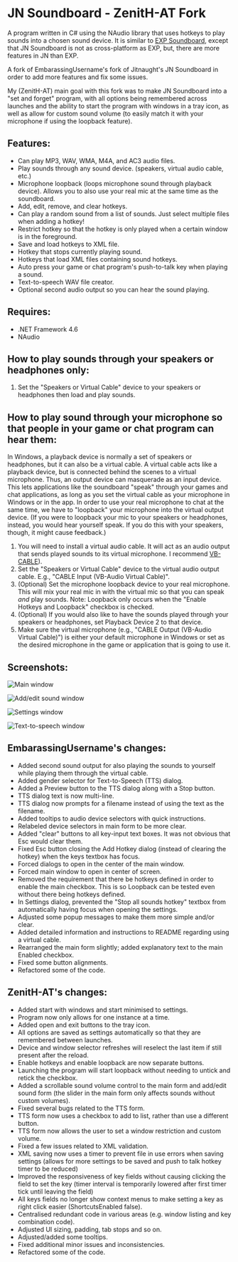 # JN Soundboard - ZenitH-AT Fork
A program written in C# using the NAudio library that uses hotkeys to play sounds into a chosen sound device. It is similar to [EXP Soundboard](https://sourceforge.net/projects/expsoundboard/), except that JN Soundboard is not as cross-platform as EXP, but, there are more features in JN than EXP.

A fork of EmbarassingUsername's fork of Jitnaught's JN Soundboard in order to add more features and fix some issues.

My (ZenitH-AT) main goal with this fork was to make JN Soundboard into a "set and forget" program, with all options being remembered across launches and the ability to start the program with windows in a tray icon, as well as allow for custom sound volume (to easily match it with your microphone if using the loopback feature).

## Features:
* Can play MP3, WAV, WMA, M4A, and AC3 audio files.
* Play sounds through any sound device. (speakers, virtual audio cable, etc.)
* Microphone loopback (loops microphone sound through playback device). Allows you to also use your real mic at the same time as the soundboard.
* Add, edit, remove, and clear hotkeys.
* Can play a random sound from a list of sounds. Just select multiple files when adding a hotkey!
* Restrict hotkey so that the hotkey is only played when a certain window is in the foreground.
* Save and load hotkeys to XML file.
* Hotkey that stops currently playing sound.
* Hotkeys that load XML files containing sound hotkeys.
* Auto press your game or chat program's push-to-talk key when playing a sound.
* Text-to-speech WAV file creator.
* Optional second audio output so you can hear the sound playing.

## Requires:
* .NET Framework 4.6
* NAudio

## How to play sounds through your speakers or headphones only:
1. Set the "Speakers or Virtual Cable" device to your speakers or headphones then load and play sounds.

## How to play sound through your microphone so that people in your game or chat program can hear them:
In Windows, a playback device is normally a set of speakers or headphones, but it can also be a virtual cable. A virtual cable acts like a playback device, but is connected behind the scenes to a virtual microphone. Thus, an output device can masquerade as an input device. This lets applications like the soundboard "speak" through your games and chat applications, as long as you set the virtual cable as your microphone in Windows or in the app. In order to use your real microphone to chat at the same time, we have to "loopback" your microphone into the virtual output device. (If you were to loopback your mic to your speakers or headphones, instead, you would hear yourself speak. If you do this with your speakers, though, it might cause feedback.)

1. You will need to install a virtual audio cable. It will act as an audio output that sends played sounds to its virtual microphone. I recommend [VB-CABLE](https://www.vb-audio.com/Cable/index.htm)).
2. Set the "Speakers or Virtual Cable" device to the virtual audio output cable. E.g., "CABLE Input (VB-Audio Virtual Cable)".
3. (Optional) Set the microphone loopback device to your real microphone. This will mix your real mic in with the virtual mic so that you can speak *and* play sounds. Note: Loopback only occurs when the "Enable Hotkeys and Loopback" checkbox is checked.
4. (Optional) If you would also like to have the sounds played through your speakers or headphones, set Playback Device 2 to that device.
5. Make sure the virtual microphone (e.g., "CABLE Output (VB-Audio Virtual Cable)") is either your default microphone in Windows or set as the desired microphone in the game or application that is going to use it.

## Screenshots: 

![Main window](https://i.ibb.co/m81hZPG/main-window.jpg)

![Add/edit sound window](https://i.ibb.co/84pQ7WW/add-edit-sound-window.jpg)

![Settings window](https://i.ibb.co/q02vmdZ/settings-window.jpg)

![Text-to-speech window](https://i.ibb.co/x7XXx8R/text-to-speech-window.jpg)


## EmbarassingUsername's changes:
* Added second sound output for also playing the sounds to yourself while playing them through the virtual cable.
* Added gender selector for Text-to-Speech (TTS) dialog.
* Added a Preview button to the TTS dialog along with a Stop button.
* TTS dialog text is now multi-line.
* TTS dialog now prompts for a filename instead of using the text as the filename.
* Added tooltips to audio device selectors with quick instructions.
* Relabeled device selectors in main form to be more clear.
* Added "clear" buttons to all key-input text boxes. It was not obvious that Esc would clear them.
* Fixed Esc button closing the Add Hotkey dialog (instead of clearing the hotkey) when the keys textbox has focus.
* Forced dialogs to open in the center of the main window.
* Forced main window to open in center of screen.
* Removed the requirement that there be hotkeys defined in order to enable the main checkbox. This is so Loopback can be tested even without there being hotkeys defined.
* In Settings dialog, prevented the "Stop all sounds hotkey" textbox from automatically having focus when opening the settings.
* Adjusted some popup messages to make them more simple and/or clear.
* Added detailed information and instructions to README regarding using a virtual cable.
* Rearranged the main form slightly; added explanatory text to the main Enabled checkbox.
* Fixed some button alignments.
* Refactored some of the code.

## ZenitH-AT's changes:
* Added start with windows and start minimised to settings.
* Program now only allows for one instance at a time.
* Added open and exit buttons to the tray icon.
* All options are saved as settings automatically so that they are remembered between launches.
* Device and window selector refreshes will reselect the last item if still present after the reload.
* Enable hotkeys and enable loopback are now separate buttons.
* Launching the program will start loopback without needing to untick and retick the checkbox.
* Added a scrollable sound volume control to the main form and add/edit sound form (the slider in the main form only affects sounds without custom volumes).
* Fixed several bugs related to the TTS form.
* TTS form now uses a checkbox to add to list, rather than use a different button.
* TTS form now allows the user to set a window restriction and custom volume.
* Fixed a few issues related to XML validation.
* XML saving now uses a timer to prevent file in use errors when saving settings (allows for more settings to be saved and push to talk hotkey timer to be reduced)
* Improved the responsiveness of key fields without causing clicking the field to set the key (timer interval is temporarily lowered after first timer tick until leaving the field)
* All keys fields no longer show context menus to make setting a key as right click easier (ShortcutsEnabled false).
* Centralised redundant code in various areas (e.g. window listing and key combination code).
* Adjusted UI sizing, padding, tab stops and so on.
* Adjusted/added some tooltips.
* Fixed additional minor issues and inconsistencies.
* Refactored some of the code.
